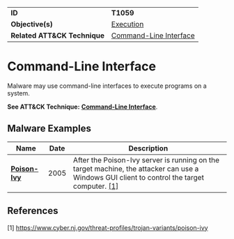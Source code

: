 |||
|---------|------------------------|
|**ID**|**T1059**|
|**Objective(s)**|[Execution](../execution)|
|**Related ATT&CK Technique**|[Command-Line Interface](https://attack.mitre.org/techniques/T1059)|

Command-Line Interface
======================
Malware may use command-line interfaces to execute programs on a system.

**See ATT&CK Technique:** [**Command-Line Interface**](https://attack.mitre.org/techniques/T1059).

Malware Examples
----------------
|Name|Date|Description|
|-----------------------------|--------|-----------------------------|
|[**Poison-Ivy**](../xample-malware/poison-ivy.md)|2005|After the Poison-Ivy server is running on the target machine, the attacker can use a Windows GUI client to control the target computer. [[1]](#1)|

References
----------
<a name="1">[1]</a> https://www.cyber.nj.gov/threat-profiles/trojan-variants/poison-ivy
